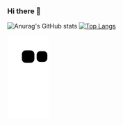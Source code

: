 ### Hi there 👋

![Anurag's GitHub stats](https://github-readme-stats.vercel.app/api?username=felipepellizzon&show_icons=true&theme=radical)
[![Top Langs](https://github-readme-stats.vercel.app/api/top-langs/?username=felipepellizzon&layout=compact)](https://github.com/felipepellizzon/github-readme-stats)

![Snake animation](https://github.com/felipepellizzon/felipepellizzon/blob/output/github-contribution-grid-snake.svg)
